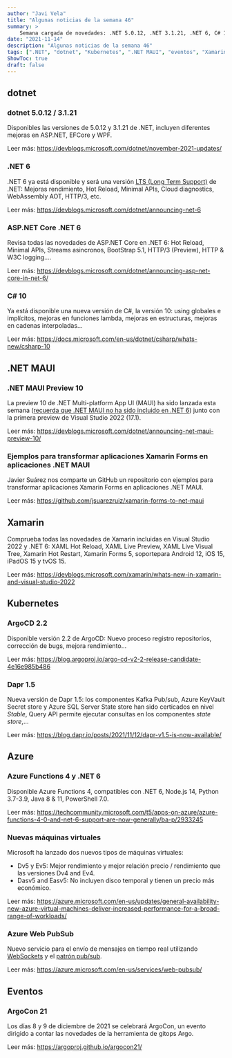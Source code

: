 ```yaml
---
author: "Javi Vela"
title: "Algunas noticias de la semana 46"
summary: >
    Semana cargada de novedades: .NET 5.0.12, .NET 3.1.21, .NET 6, C# 10, ASP.NET Core, Dapr 1.5, ArgoCD 2.2, .NET MAUI Preview 10, nuevas máquinas virtuales en Azure, nuevo servicio Azure Web PubSub
date: "2021-11-14"
description: "Algunas noticias de la semana 46"
tags: [".NET", "dotnet", "Kubernetes", ".NET MAUI", "eventos", "Xamarin", "Azure"]
ShowToc: true
draft: false
---
```


## dotnet
### dotnet 5.0.12 / 3.1.21
Disponibles las versiones de 5.0.12 y 3.1.21 de .NET, incluyen diferentes mejoras en ASP.NET, EFCore y WPF.

Leer más:  https://devblogs.microsoft.com/dotnet/november-2021-updates/
<br/>

### .NET 6
.NET 6 ya está disponible y será una versión [LTS (Long Term Support)](https://github.com/dotnet/core/blob/main/releases.md) de .NET: Mejoras rendimiento, Hot Reload, Minimal APIs, Cloud diagnostics, WebAssembly AOT, HTTP/3, etc.


Leer más: https://devblogs.microsoft.com/dotnet/announcing-net-6
<br/>

### ASP.NET Core .NET 6
Revisa todas las novedades de ASP.NET Core en .NET 6: Hot Reload, Minimal APIs, Streams asincronos, BootStrap 5.1, HTTP/3 (Preview), HTTP & W3C logging....

Leer más: https://devblogs.microsoft.com/dotnet/announcing-asp-net-core-in-net-6/
<br/>

### C# 10
Ya está disponible una nueva versión de C#, la versión 10: using globales e implícitos, mejoras en funciones lambda, mejoras en estructuras, mejoras en cadenas interpoladas...

Leer más: https://docs.microsoft.com/en-us/dotnet/csharp/whats-new/csharp-10
<br/>

## .NET MAUI
### .NET MAUI Preview 10
La preview 10 de .NET Multi-platform App UI (MAUI) ha sido lanzada esta semana ([recuerda que .NET MAUI no ha sido incluido en .NET 6](https://devblogs.microsoft.com/dotnet/update-on-dotnet-maui/)) junto con la primera preview de Visual Studio 2022 (17.1).

Leer más: https://devblogs.microsoft.com/dotnet/announcing-net-maui-preview-10/
<br/>

### Ejemplos para transformar aplicaciones Xamarin Forms en aplicaciones .NET MAUI
Javier Suárez nos comparte un GitHub un repositorio con ejemplos para transformar aplicaciones Xamarin Forms en aplicaciones .NET MAUI.

Leer más: https://github.com/jsuarezruiz/xamarin-forms-to-net-maui
<br/>

## Xamarin
Comprueba todas las novedades de Xamarin incluidas en Visual Studio 2022 y .NET 6: XAML Hot Reload, XAML Live Preview, XAML Live Visual Tree, Xamarin Hot Restart, Xamarin Forms 5, soportepara  Android 12, iOS 15, iPadOS 15 y tvOS 15.

Leer más: https://devblogs.microsoft.com/xamarin/whats-new-in-xamarin-and-visual-studio-2022
<br/>

## Kubernetes
### ArgoCD 2.2
Disponible versión 2.2 de ArgoCD: Nuevo proceso registro repositorios, corrección de bugs, mejora rendimiento...

Leer más: https://blog.argoproj.io/argo-cd-v2-2-release-candidate-4e16e985b486
<br/>

### Dapr 1.5
Nueva versión de Dapr 1.5: los componentes Kafka Pub/sub, Azure KeyVault Secret store y Azure SQL Server State store han sido certicados en nivel _Stable_, Query API permite ejecutar consultas en los componentes _state store_,...  

Leer más: https://blog.dapr.io/posts/2021/11/12/dapr-v1.5-is-now-available/
<br/>

## Azure
### Azure Functions 4 y .NET 6
Disponible Azure Functions 4, compatibles con .NET 6, Node.js 14, Python 3.7-3.9, Java 8 & 11, PowerShell 7.0.

Leer más: https://techcommunity.microsoft.com/t5/apps-on-azure/azure-functions-4-0-and-net-6-support-are-now-generally/ba-p/2933245
<br/>

### Nuevas máquinas virtuales
Microsoft ha lanzado dos nuevos tipos de máquinas virtuales: 
- Dv5 y Ev5: Mejor rendimiento y mejor relación precio / rendimiento que las versiones  Dv4 and Ev4. 
- Dasv5 and Easv5: No incluyen disco temporal y tienen un precio más económico.

Leer más: https://azure.microsoft.com/en-us/updates/general-availability-new-azure-virtual-machines-deliver-increased-performance-for-a-broad-range-of-workloads/
<br/>

### Azure Web PubSub
Nuevo servicio para el envío de mensajes en tiempo real utilizando [WebSockets](https://developer.mozilla.org/es/docs/Web/API/WebSockets_API) y el [patrón pub/sub](https://en.wikipedia.org/wiki/Publish%E2%80%93subscribe_pattern).

Leer más: https://azure.microsoft.com/en-us/services/web-pubsub/
<br/>

## Eventos
### ArgoCon 21
Los días 8 y 9 de diciembre de 2021 se celebrará ArgoCon, un evento dirigido a contar las novedades de la herramienta de gitops Argo.

Leer más: https://argoproj.github.io/argocon21/
<br/>

